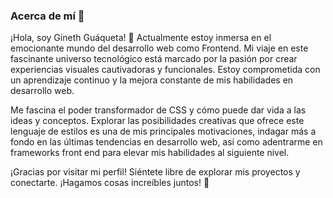 ### Acerca de mí 👋
¡Hola, soy Gineth Guáqueta! 👋 Actualmente estoy inmersa en el emocionante mundo del desarrollo web como Frontend. Mi viaje en este fascinante universo tecnológico está marcado por la pasión por crear experiencias visuales cautivadoras y funcionales. Estoy comprometida con un aprendizaje continuo y la mejora constante de mis habilidades en desarrollo web.

Me fascina el poder transformador de CSS y cómo puede dar vida a las ideas y conceptos. Explorar las posibilidades creativas que ofrece este lenguaje de estilos es una de mis principales motivaciones, indagar más a fondo en las últimas tendencias en desarrollo web, así como adentrarme en frameworks front end para elevar mis habilidades al siguiente nivel.

¡Gracias por visitar mi perfil! Siéntete libre de explorar mis proyectos y conectarte. ¡Hagamos cosas increíbles juntos! 🌟
